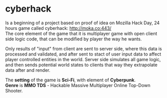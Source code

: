 cyberhack
=========
Is a beginning of a project based on proof of idea on Mozilla Hack Day, 24 hours game called cyberhack: http://moka.co:443/  
The core element of the game that it is multiplayer game with open client side logic code, that can be modified by player the way he wants.

Only results of "input" from client are sent to server side, where this data is processed and validated, and after sent to stact of user input data to affect player controlled entities in the world.
Server side simulates all game logic, and then sends potential world states to clients that way they extrapolate data after and render.

The **setting** of the game is **Sci-Fi**, with element of **Cyberpunk**.  
**Genre** is **MMO TDS** - Hackable Massive Multiplayer Online Top-Down Shooter.
